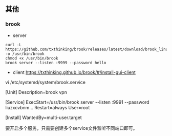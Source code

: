 ## 其他
### brook
* server
```shell
curl -L https://github.com/txthinking/brook/releases/latest/download/brook_linux_amd64 -o /usr/bin/brook
chmod +x /usr/bin/brook
brook server --listen :9999 --password hello
```
* client
https://txthinking.github.io/brook/#/install-gui-client


vi /etc/systemd/system/brook.service


[Unit]
Description=brook vpn

[Service]
ExecStart=/usr/bin/brook server --listen :9991 --password liuzxcvbnm...
Restart=always
User=root

[Install]
WantedBy=multi-user.target

要开启多个服务，只需要创建多个service文件监听不同端口即可。